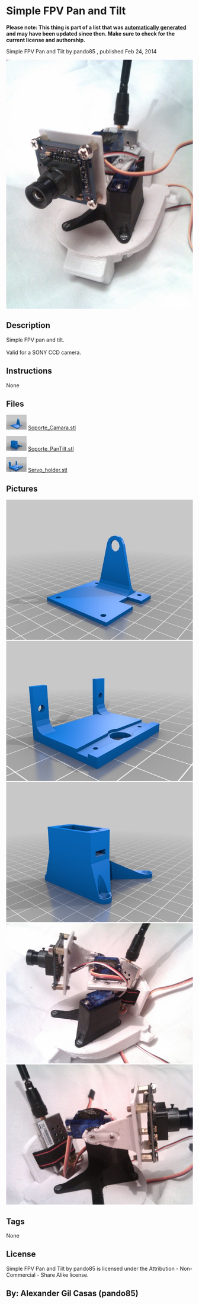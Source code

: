 Simple FPV Pan and Tilt
===============
**Please note: This thing is part of a list that was [automatically generated](https://github.com/carlosgs/export-things) and may have been updated since then. Make sure to check for the current license and authorship.**  

Simple FPV Pan and Tilt  by pando85 , published Feb 24, 2014

![Image](img/IMG_20140221_212939_display_large.jpg)

Description
--------
Simple FPV pan and tilt.  <br />
<br />
Valid for a SONY CCD camera.

Instructions
--------
None

Files
--------
[![Image](img/Soporte_Camara_preview_tinycard.jpg)](Soporte_Camara.stl)
 [ Soporte_Camara.stl](Soporte_Camara.stl)  

[![Image](img/Soporte_PanTilt_preview_tinycard.jpg)](Soporte_PanTilt.stl)
 [ Soporte_PanTilt.stl](Soporte_PanTilt.stl)  

[![Image](img/Servo_holder_preview_tinycard.jpg)](Servo_holder.stl)
 [ Servo_holder.stl](Servo_holder.stl)  



Pictures
--------
![Image](img/Soporte_Camara_display_large.jpg)
![Image](img/Servo_holder_display_large.jpg)
![Image](img/Soporte_PanTilt_display_large.jpg)
![Image](img/IMG_20140221_213019_display_large.jpg)
![Image](img/IMG_20140221_213032_display_large.jpg)


Tags
--------
None  

  

License
--------
Simple FPV Pan and Tilt by pando85 is licensed under the Attribution - Non-Commercial - Share Alike license.  



By: Alexander Gil Casas (pando85)
--------
 